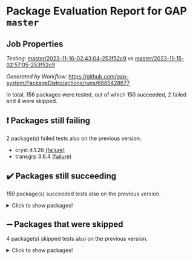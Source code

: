 # Package Evaluation Report for GAP `master`

## Job Properties

*Testing:* [master/2023-11-16-02:43:04-253f52c9](https://github.com/gap-system/PackageDistro/blob/data/reports/master/2023-11-16-02:43:04-253f52c9) vs [master/2023-11-15-02:57:05-253f52c9](https://github.com/gap-system/PackageDistro/blob/data/reports/master/2023-11-15-02:57:05-253f52c9)

*Generated by Workflow:* https://github.com/gap-system/PackageDistro/actions/runs/6885428677

In total, 156 packages were tested, out of which 150 succeeded, 2 failed and 4 were skipped.

## :exclamation: Packages still failing

2 package(s) failed tests also on the previous version.
- cryst 4.1.26 [(failure)](https://github.com/gap-system/PackageDistro/actions/runs/6885428677/job/18729867968)
- transgrp 3.6.4 [(failure)](https://github.com/gap-system/PackageDistro/actions/runs/6885428677/job/18729885396)

## :heavy_check_mark: Packages still succeeding

150 package(s) succeeded tests also on the previous version.
<details><summary>Click to show packages!</summary>

- 4ti2interface 2023.02-04 [(success)](https://github.com/gap-system/PackageDistro/actions/runs/6885428677/job/18729861833)
- ace 5.6.2 [(success)](https://github.com/gap-system/PackageDistro/actions/runs/6885428677/job/18729861928)
- aclib 1.3.2 [(success)](https://github.com/gap-system/PackageDistro/actions/runs/6885428677/job/18729862047)
- agt 0.3.1 [(success)](https://github.com/gap-system/PackageDistro/actions/runs/6885428677/job/18729862160)
- alnuth 3.2.1 [(success)](https://github.com/gap-system/PackageDistro/actions/runs/6885428677/job/18729862243)
- anupq 3.3.0 [(success)](https://github.com/gap-system/PackageDistro/actions/runs/6885428677/job/18729862341)
- atlasrep 2.1.7 [(success)](https://github.com/gap-system/PackageDistro/actions/runs/6885428677/job/18729862460)
- autodoc 2023.06.19 [(success)](https://github.com/gap-system/PackageDistro/actions/runs/6885428677/job/18729863938)
- automata 1.15 [(success)](https://github.com/gap-system/PackageDistro/actions/runs/6885428677/job/18729864197)
- automgrp 1.3.2 [(success)](https://github.com/gap-system/PackageDistro/actions/runs/6885428677/job/18729864432)
- autpgrp 1.11 [(success)](https://github.com/gap-system/PackageDistro/actions/runs/6885428677/job/18729864706)
- cap 2023.10-07 [(success)](https://github.com/gap-system/PackageDistro/actions/runs/6885428677/job/18729865107)
- caratinterface 2.3.5 [(success)](https://github.com/gap-system/PackageDistro/actions/runs/6885428677/job/18729866065)
- cddinterface 2022.11.01 [(success)](https://github.com/gap-system/PackageDistro/actions/runs/6885428677/job/18729866412)
- circle 1.6.6 [(success)](https://github.com/gap-system/PackageDistro/actions/runs/6885428677/job/18729866571)
- classicpres 1.22 [(success)](https://github.com/gap-system/PackageDistro/actions/runs/6885428677/job/18729866691)
- cohomolo 1.6.11 [(success)](https://github.com/gap-system/PackageDistro/actions/runs/6885428677/job/18729866825)
- congruence 1.2.5 [(success)](https://github.com/gap-system/PackageDistro/actions/runs/6885428677/job/18729866972)
- corelg 1.56 [(success)](https://github.com/gap-system/PackageDistro/actions/runs/6885428677/job/18729867115)
- crime 1.6 [(success)](https://github.com/gap-system/PackageDistro/actions/runs/6885428677/job/18729867287)
- crisp 1.4.6 [(success)](https://github.com/gap-system/PackageDistro/actions/runs/6885428677/job/18729867467)
- crypting 0.10.4 [(success)](https://github.com/gap-system/PackageDistro/actions/runs/6885428677/job/18729867645)
- crystcat 1.1.10 [(success)](https://github.com/gap-system/PackageDistro/actions/runs/6885428677/job/18729868145)
- ctbllib 1.3.6 [(success)](https://github.com/gap-system/PackageDistro/actions/runs/6885428677/job/18729868293)
- cubefree 1.19 [(success)](https://github.com/gap-system/PackageDistro/actions/runs/6885428677/job/18729868482)
- curlinterface 2.3.2 [(success)](https://github.com/gap-system/PackageDistro/actions/runs/6885428677/job/18729868668)
- cvec 2.8.1 [(success)](https://github.com/gap-system/PackageDistro/actions/runs/6885428677/job/18729868845)
- datastructures 0.3.0 [(success)](https://github.com/gap-system/PackageDistro/actions/runs/6885428677/job/18729869126)
- deepthought 1.0.6 [(success)](https://github.com/gap-system/PackageDistro/actions/runs/6885428677/job/18729869282)
- design 1.8 [(success)](https://github.com/gap-system/PackageDistro/actions/runs/6885428677/job/18729869434)
- difsets 2.3.1 [(success)](https://github.com/gap-system/PackageDistro/actions/runs/6885428677/job/18729869601)
- digraphs 1.6.3 [(success)](https://github.com/gap-system/PackageDistro/actions/runs/6885428677/job/18729869739)
- edim 1.3.7 [(success)](https://github.com/gap-system/PackageDistro/actions/runs/6885428677/job/18729869887)
- example 4.3.4 [(success)](https://github.com/gap-system/PackageDistro/actions/runs/6885428677/job/18729870022)
- examplesforhomalg 2023.10-01 [(success)](https://github.com/gap-system/PackageDistro/actions/runs/6885428677/job/18729870171)
- factint 1.6.3 [(success)](https://github.com/gap-system/PackageDistro/actions/runs/6885428677/job/18729870318)
- ferret 1.0.9 [(success)](https://github.com/gap-system/PackageDistro/actions/runs/6885428677/job/18729870445)
- fga 1.5.0 [(success)](https://github.com/gap-system/PackageDistro/actions/runs/6885428677/job/18729870560)
- fining 1.5.6 [(success)](https://github.com/gap-system/PackageDistro/actions/runs/6885428677/job/18729870685)
- float 1.0.3 [(success)](https://github.com/gap-system/PackageDistro/actions/runs/6885428677/job/18729870812)
- format 1.4.3 [(success)](https://github.com/gap-system/PackageDistro/actions/runs/6885428677/job/18729870942)
- forms 1.2.9 [(success)](https://github.com/gap-system/PackageDistro/actions/runs/6885428677/job/18729871095)
- fplsa 1.2.6 [(success)](https://github.com/gap-system/PackageDistro/actions/runs/6885428677/job/18729871218)
- fr 2.4.12 [(success)](https://github.com/gap-system/PackageDistro/actions/runs/6885428677/job/18729871326)
- francy 2.0.3 [(success)](https://github.com/gap-system/PackageDistro/actions/runs/6885428677/job/18729871443)
- fwtree 1.3 [(success)](https://github.com/gap-system/PackageDistro/actions/runs/6885428677/job/18729871591)
- gapdoc 1.6.6 [(success)](https://github.com/gap-system/PackageDistro/actions/runs/6885428677/job/18729871716)
- gauss 2023.02-04 [(success)](https://github.com/gap-system/PackageDistro/actions/runs/6885428677/job/18729871839)
- gaussforhomalg 2023.10-01 [(success)](https://github.com/gap-system/PackageDistro/actions/runs/6885428677/job/18729871947)
- gbnp 1.0.5 [(success)](https://github.com/gap-system/PackageDistro/actions/runs/6885428677/job/18729872078)
- generalizedmorphismsforcap 2023.08-02 [(success)](https://github.com/gap-system/PackageDistro/actions/runs/6885428677/job/18729872221)
- genss 1.6.8 [(success)](https://github.com/gap-system/PackageDistro/actions/runs/6885428677/job/18729872334)
- gradedmodules 2023.09-01 [(success)](https://github.com/gap-system/PackageDistro/actions/runs/6885428677/job/18729872453)
- gradedringforhomalg 2023.08-01 [(success)](https://github.com/gap-system/PackageDistro/actions/runs/6885428677/job/18729872564)
- grape 4.9.0 [(success)](https://github.com/gap-system/PackageDistro/actions/runs/6885428677/job/18729872698)
- groupoids 1.73 [(success)](https://github.com/gap-system/PackageDistro/actions/runs/6885428677/job/18729872819)
- grpconst 2.6.4 [(success)](https://github.com/gap-system/PackageDistro/actions/runs/6885428677/job/18729872925)
- guarana 0.96.3 [(success)](https://github.com/gap-system/PackageDistro/actions/runs/6885428677/job/18729873055)
- guava 3.18 [(success)](https://github.com/gap-system/PackageDistro/actions/runs/6885428677/job/18729873217)
- hap 1.60 [(success)](https://github.com/gap-system/PackageDistro/actions/runs/6885428677/job/18729873361)
- hapcryst 0.1.15 [(success)](https://github.com/gap-system/PackageDistro/actions/runs/6885428677/job/18729873467)
- hecke 1.5.3 [(success)](https://github.com/gap-system/PackageDistro/actions/runs/6885428677/job/18729873574)
- help 3.5 [(success)](https://github.com/gap-system/PackageDistro/actions/runs/6885428677/job/18729873685)
- homalg 2023.10-01 [(success)](https://github.com/gap-system/PackageDistro/actions/runs/6885428677/job/18729873811)
- homalgtocas 2023.08-01 [(success)](https://github.com/gap-system/PackageDistro/actions/runs/6885428677/job/18729873944)
- idrel 2.45 [(success)](https://github.com/gap-system/PackageDistro/actions/runs/6885428677/job/18729874076)
- images 1.3.1 [(success)](https://github.com/gap-system/PackageDistro/actions/runs/6885428677/job/18729874207)
- intpic 0.3.0 [(success)](https://github.com/gap-system/PackageDistro/actions/runs/6885428677/job/18729874348)
- io 4.8.2 [(success)](https://github.com/gap-system/PackageDistro/actions/runs/6885428677/job/18729874510)
- io_forhomalg 2023.02-04 [(success)](https://github.com/gap-system/PackageDistro/actions/runs/6885428677/job/18729874716)
- irredsol 1.4.4 [(success)](https://github.com/gap-system/PackageDistro/actions/runs/6885428677/job/18729874853)
- json 2.1.1 [(success)](https://github.com/gap-system/PackageDistro/actions/runs/6885428677/job/18729874968)
- jupyterkernel 1.5.0 [(success)](https://github.com/gap-system/PackageDistro/actions/runs/6885428677/job/18729875089)
- jupyterviz 1.5.6 [(success)](https://github.com/gap-system/PackageDistro/actions/runs/6885428677/job/18729875206)
- kan 1.36 [(success)](https://github.com/gap-system/PackageDistro/actions/runs/6885428677/job/18729875347)
- kbmag 1.5.11 [(success)](https://github.com/gap-system/PackageDistro/actions/runs/6885428677/job/18729875454)
- laguna 3.9.6 [(success)](https://github.com/gap-system/PackageDistro/actions/runs/6885428677/job/18729875588)
- liealgdb 2.2.1 [(success)](https://github.com/gap-system/PackageDistro/actions/runs/6885428677/job/18729875717)
- liepring 2.8 [(success)](https://github.com/gap-system/PackageDistro/actions/runs/6885428677/job/18729875823)
- liering 2.4.2 [(success)](https://github.com/gap-system/PackageDistro/actions/runs/6885428677/job/18729875946)
- linearalgebraforcap 2023.10-04 [(success)](https://github.com/gap-system/PackageDistro/actions/runs/6885428677/job/18729876048)
- localizeringforhomalg 2023.10-01 [(success)](https://github.com/gap-system/PackageDistro/actions/runs/6885428677/job/18729876168)
- loops 3.4.3 [(success)](https://github.com/gap-system/PackageDistro/actions/runs/6885428677/job/18729876304)
- lpres 1.0.3 [(success)](https://github.com/gap-system/PackageDistro/actions/runs/6885428677/job/18729876417)
- majoranaalgebras 1.5.1 [(success)](https://github.com/gap-system/PackageDistro/actions/runs/6885428677/job/18729876527)
- mapclass 1.4.6 [(success)](https://github.com/gap-system/PackageDistro/actions/runs/6885428677/job/18729876619)
- matgrp 0.70 [(success)](https://github.com/gap-system/PackageDistro/actions/runs/6885428677/job/18729876750)
- matricesforhomalg 2023.11-01 [(success)](https://github.com/gap-system/PackageDistro/actions/runs/6885428677/job/18729876893)
- modisom 2.5.4 [(success)](https://github.com/gap-system/PackageDistro/actions/runs/6885428677/job/18729877021)
- modulepresentationsforcap 2023.10-01 [(success)](https://github.com/gap-system/PackageDistro/actions/runs/6885428677/job/18729877149)
- modules 2023.10-01 [(success)](https://github.com/gap-system/PackageDistro/actions/runs/6885428677/job/18729877272)
- monoidalcategories 2023.10-01 [(success)](https://github.com/gap-system/PackageDistro/actions/runs/6885428677/job/18729877410)
- nconvex 2022.09-01 [(success)](https://github.com/gap-system/PackageDistro/actions/runs/6885428677/job/18729877546)
- nilmat 1.4.2 [(success)](https://github.com/gap-system/PackageDistro/actions/runs/6885428677/job/18729877683)
- nock 1.5 [(success)](https://github.com/gap-system/PackageDistro/actions/runs/6885428677/job/18729877795)
- normalizinterface 1.3.6 [(success)](https://github.com/gap-system/PackageDistro/actions/runs/6885428677/job/18729877917)
- nq 2.5.10 [(success)](https://github.com/gap-system/PackageDistro/actions/runs/6885428677/job/18729878052)
- numericalsgps 1.3.1 [(success)](https://github.com/gap-system/PackageDistro/actions/runs/6885428677/job/18729878202)
- openmath 11.5.3 [(success)](https://github.com/gap-system/PackageDistro/actions/runs/6885428677/job/18729878351)
- orb 4.9.0 [(success)](https://github.com/gap-system/PackageDistro/actions/runs/6885428677/job/18729878500)
- packagemanager 1.4.1 [(success)](https://github.com/gap-system/PackageDistro/actions/runs/6885428677/job/18729878659)
- patternclass 2.4.3 [(success)](https://github.com/gap-system/PackageDistro/actions/runs/6885428677/job/18729878795)
- permut 2.0.4 [(success)](https://github.com/gap-system/PackageDistro/actions/runs/6885428677/job/18729878922)
- polenta 1.3.10 [(success)](https://github.com/gap-system/PackageDistro/actions/runs/6885428677/job/18729879056)
- polymaking 0.8.7 [(success)](https://github.com/gap-system/PackageDistro/actions/runs/6885428677/job/18729879246)
- primgrp 3.4.4 [(success)](https://github.com/gap-system/PackageDistro/actions/runs/6885428677/job/18729879432)
- profiling 2.5.4 [(success)](https://github.com/gap-system/PackageDistro/actions/runs/6885428677/job/18729879589)
- qpa 1.34 [(success)](https://github.com/gap-system/PackageDistro/actions/runs/6885428677/job/18729879786)
- quagroup 1.8.3 [(success)](https://github.com/gap-system/PackageDistro/actions/runs/6885428677/job/18729879943)
- radiroot 2.9 [(success)](https://github.com/gap-system/PackageDistro/actions/runs/6885428677/job/18729880114)
- rcwa 4.7.1 [(success)](https://github.com/gap-system/PackageDistro/actions/runs/6885428677/job/18729880280)
- rds 1.8 [(success)](https://github.com/gap-system/PackageDistro/actions/runs/6885428677/job/18729880468)
- recog 1.4.2 [(success)](https://github.com/gap-system/PackageDistro/actions/runs/6885428677/job/18729880588)
- repndecomp 1.3.0 [(success)](https://github.com/gap-system/PackageDistro/actions/runs/6885428677/job/18729880758)
- repsn 3.1.1 [(success)](https://github.com/gap-system/PackageDistro/actions/runs/6885428677/job/18729880929)
- resclasses 4.7.3 [(success)](https://github.com/gap-system/PackageDistro/actions/runs/6885428677/job/18729881115)
- ringsforhomalg 2023.11-02 [(success)](https://github.com/gap-system/PackageDistro/actions/runs/6885428677/job/18729881311)
- sco 2023.08-01 [(success)](https://github.com/gap-system/PackageDistro/actions/runs/6885428677/job/18729881464)
- scscp 2.4.1 [(success)](https://github.com/gap-system/PackageDistro/actions/runs/6885428677/job/18729881628)
- semigroups 5.3.2 [(success)](https://github.com/gap-system/PackageDistro/actions/runs/6885428677/job/18729881778)
- sglppow 2.3 [(success)](https://github.com/gap-system/PackageDistro/actions/runs/6885428677/job/18729881967)
- sgpviz 0.999.5 [(success)](https://github.com/gap-system/PackageDistro/actions/runs/6885428677/job/18729882146)
- simpcomp 2.1.14 [(success)](https://github.com/gap-system/PackageDistro/actions/runs/6885428677/job/18729882317)
- singular 2023.02.09 [(success)](https://github.com/gap-system/PackageDistro/actions/runs/6885428677/job/18729882495)
- sl2reps 1.1 [(success)](https://github.com/gap-system/PackageDistro/actions/runs/6885428677/job/18729882654)
- sla 1.5.3 [(success)](https://github.com/gap-system/PackageDistro/actions/runs/6885428677/job/18729882797)
- smallgrp 1.5.3 [(success)](https://github.com/gap-system/PackageDistro/actions/runs/6885428677/job/18729882971)
- smallsemi 0.6.13 [(success)](https://github.com/gap-system/PackageDistro/actions/runs/6885428677/job/18729883117)
- sonata 2.9.6 [(success)](https://github.com/gap-system/PackageDistro/actions/runs/6885428677/job/18729883273)
- sophus 1.27 [(success)](https://github.com/gap-system/PackageDistro/actions/runs/6885428677/job/18729883440)
- sotgrps 1.2 [(success)](https://github.com/gap-system/PackageDistro/actions/runs/6885428677/job/18729883665)
- spinsym 1.5.2 [(success)](https://github.com/gap-system/PackageDistro/actions/runs/6885428677/job/18729883860)
- standardff 1.0 [(success)](https://github.com/gap-system/PackageDistro/actions/runs/6885428677/job/18729884361)
- symbcompcc 1.3.2 [(success)](https://github.com/gap-system/PackageDistro/actions/runs/6885428677/job/18729884519)
- thelma 1.3 [(success)](https://github.com/gap-system/PackageDistro/actions/runs/6885428677/job/18729884642)
- tomlib 1.2.9 [(success)](https://github.com/gap-system/PackageDistro/actions/runs/6885428677/job/18729884818)
- toolsforhomalg 2023.10-01 [(success)](https://github.com/gap-system/PackageDistro/actions/runs/6885428677/job/18729884962)
- toric 1.9.5 [(success)](https://github.com/gap-system/PackageDistro/actions/runs/6885428677/job/18729885106)
- toricvarieties 2022.07.13 [(success)](https://github.com/gap-system/PackageDistro/actions/runs/6885428677/job/18729885272)
- ugaly 4.1.3 [(success)](https://github.com/gap-system/PackageDistro/actions/runs/6885428677/job/18729885554)
- unipot 1.5 [(success)](https://github.com/gap-system/PackageDistro/actions/runs/6885428677/job/18729887314)
- unitlib 4.2.0 [(success)](https://github.com/gap-system/PackageDistro/actions/runs/6885428677/job/18729887489)
- utils 0.84 [(success)](https://github.com/gap-system/PackageDistro/actions/runs/6885428677/job/18729887639)
- uuid 0.7 [(success)](https://github.com/gap-system/PackageDistro/actions/runs/6885428677/job/18729887748)
- walrus 0.9991 [(success)](https://github.com/gap-system/PackageDistro/actions/runs/6885428677/job/18729887848)
- wedderga 4.10.4 [(success)](https://github.com/gap-system/PackageDistro/actions/runs/6885428677/job/18729887971)
- xmod 2.91 [(success)](https://github.com/gap-system/PackageDistro/actions/runs/6885428677/job/18729888096)
- xmodalg 1.23 [(success)](https://github.com/gap-system/PackageDistro/actions/runs/6885428677/job/18729888205)
- yangbaxter 0.10.3 [(success)](https://github.com/gap-system/PackageDistro/actions/runs/6885428677/job/18729888323)
- zeromqinterface 0.14 [(success)](https://github.com/gap-system/PackageDistro/actions/runs/6885428677/job/18729888428)
</details>

## :heavy_minus_sign: Packages that were skipped

4 package(s) skipped tests also on the previous version.
<details><summary>Click to show packages!</summary>

- browse 1.8.21 [(skipped)](https://github.com/gap-system/PackageDistro/actions/runs/6885428677/job/18729546639)
- itc 1.5.1 [(skipped)](https://github.com/gap-system/PackageDistro/actions/runs/6885428677/job/18729546639)
- polycyclic 2.16 [(skipped)](https://github.com/gap-system/PackageDistro/actions/runs/6885428677/job/18729546639)
- xgap 4.31 [(skipped)](https://github.com/gap-system/PackageDistro/actions/runs/6885428677/job/18729546639)
</details>

